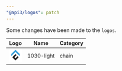 ```yaml
---
"@api3/logos": patch
---
```


Some changes have been made to the `logos`.

|Logo|Name|Category|
|---|---|---|
|<img src="./raw/chains/Chain1030-light.svg" width="36" alt="">|1030-light|chain|
